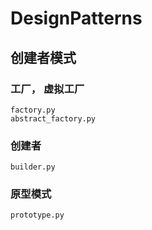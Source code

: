 # DesignPatterns

## 创建者模式
### 工厂， 虚拟工厂
    factory.py
    abstract_factory.py

### 创建者
    builder.py
### 原型模式 
    prototype.py